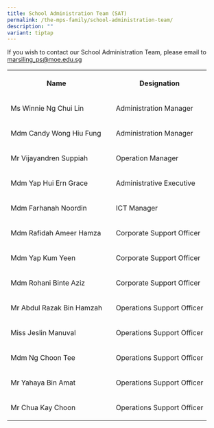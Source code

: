 ```yaml
---
title: School Administration Team (SAT)
permalink: /the-mps-family/school-administration-team/
description: ""
variant: tiptap
---
```

<p>If you wish to contact our School Administration Team, please email to
<a href="mailto:marsiling_ps@moe.edu.sg" rel="noopener noreferrer nofollow" target="_blank">marsiling_ps@moe.edu.sg</a>
</p>
<table>
<tbody>
<tr>
<th rowspan="1" colspan="1">
<p>Name</p>
</th>
<th rowspan="1" colspan="1">
<p></p>
</th>
<th rowspan="1" colspan="1">
<p>Designation</p>
</th>
</tr>
<tr>
<td rowspan="1" colspan="1">
<p>Ms Winnie Ng Chui Lin</p>
</td>
<td rowspan="1" colspan="1">
<p></p>
</td>
<td rowspan="1" colspan="1">
<p>Administration Manager</p>
</td>
</tr>
<tr>
<td rowspan="1" colspan="1">
<p>Mdm Candy Wong Hiu Fung</p>
</td>
<td rowspan="1" colspan="1">
<p></p>
</td>
<td rowspan="1" colspan="1">
<p>Administration Manager</p>
</td>
</tr>
<tr>
<td rowspan="1" colspan="1">
<p>Mr Vijayandren Suppiah</p>
</td>
<td rowspan="1" colspan="1">
<p></p>
</td>
<td rowspan="1" colspan="1">
<p>Operation Manager</p>
</td>
</tr>
<tr>
<td rowspan="1" colspan="1">
<p>Mdm Yap Hui Ern Grace</p>
</td>
<td rowspan="1" colspan="1">
<p></p>
</td>
<td rowspan="1" colspan="1">
<p>Administrative Executive</p>
</td>
</tr>
<tr>
<td rowspan="1" colspan="1">
<p>Mdm Farhanah Noordin</p>
</td>
<td rowspan="1" colspan="1">
<p></p>
</td>
<td rowspan="1" colspan="1">
<p>ICT Manager</p>
</td>
</tr>
<tr>
<td rowspan="1" colspan="1">
<p>Mdm Rafidah Ameer Hamza</p>
</td>
<td rowspan="1" colspan="1">
<p></p>
</td>
<td rowspan="1" colspan="1">
<p>Corporate Support Officer</p>
</td>
</tr>
<tr>
<td rowspan="1" colspan="1">
<p>Mdm Yap Kum Yeen</p>
</td>
<td rowspan="1" colspan="1">
<p></p>
</td>
<td rowspan="1" colspan="1">
<p>Corporate Support Officer</p>
</td>
</tr>
<tr>
<td rowspan="1" colspan="1">
<p>Mdm Rohani Binte Aziz</p>
</td>
<td rowspan="1" colspan="1">
<p></p>
</td>
<td rowspan="1" colspan="1">
<p>Corporate Support Officer</p>
</td>
</tr>
<tr>
<td rowspan="1" colspan="1">
<p>Mr Abdul Razak Bin Hamzah</p>
</td>
<td rowspan="1" colspan="1">
<p></p>
</td>
<td rowspan="1" colspan="1">
<p>Operations Support Officer</p>
</td>
</tr>
<tr>
<td rowspan="1" colspan="1">
<p>Miss Jeslin Manuval</p>
</td>
<td rowspan="1" colspan="1">
<p></p>
</td>
<td rowspan="1" colspan="1">
<p>Operations Support Officer</p>
</td>
</tr>
<tr>
<td rowspan="1" colspan="1">
<p>Mdm Ng Choon Tee</p>
</td>
<td rowspan="1" colspan="1">
<p></p>
</td>
<td rowspan="1" colspan="1">
<p>Operations Support Officer</p>
</td>
</tr>
<tr>
<td rowspan="1" colspan="1">
<p>Mr Yahaya Bin Amat</p>
</td>
<td rowspan="1" colspan="1">
<p></p>
</td>
<td rowspan="1" colspan="1">
<p>Operations Support Officer</p>
</td>
</tr>
<tr>
<td rowspan="1" colspan="1">
<p>Mr Chua Kay Choon</p>
</td>
<td rowspan="1" colspan="1">
<p></p>
</td>
<td rowspan="1" colspan="1">
<p>Operations Support Officer</p>
</td>
</tr>
</tbody>
</table>
<p></p>